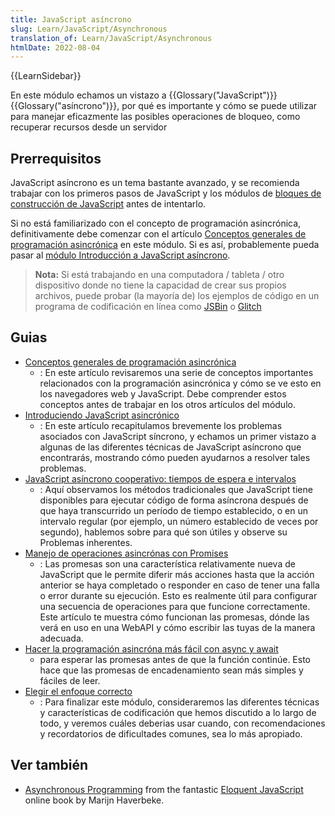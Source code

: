 ```yaml
---
title: JavaScript asíncrono
slug: Learn/JavaScript/Asynchronous
translation_of: Learn/JavaScript/Asynchronous
htmlDate: 2022-08-04
---
```

{{LearnSidebar}}

En este módulo echamos un vistazo a {{Glossary("JavaScript")}} {{Glossary("asíncrono")}}, por qué es importante y cómo se puede utilizar para manejar eficazmente las posibles operaciones de bloqueo, como recuperar recursos desde un servidor

## Prerrequisitos

JavaScript asíncrono es un tema bastante avanzado, y se recomienda trabajar con los primeros pasos de JavaScript y los módulos de [bloques de construcción de JavaScript](/es/docs/Learn/JavaScript/Building_blocks) antes de intentarlo.

Si no está familiarizado con el concepto de programación asincrónica, definitivamente debe comenzar con el artículo [Conceptos generales de programación asincrónica](/es/docs/Learn/JavaScript/Asynchronous/Concepts) en este módulo. Si es así, probablemente pueda pasar al [módulo Introducción a JavaScript asíncrono](/es/docs/Learn/JavaScript/Asynchronous/Introducing).

> **Nota:** Si está trabajando en una computadora / tableta / otro dispositivo donde no tiene la capacidad de crear sus propios archivos, puede probar (la mayoría de) los ejemplos de código en un programa de codificación en línea como [JSBin](http://jsbin.com/) o [Glitch](https://glitch.com)

## Guias

- [Conceptos generales de programación asincrónica](/es/docs/Learn/JavaScript/Asynchronous/Concepts)
  - : En este artículo revisaremos una serie de conceptos importantes relacionados con la programación asincrónica y cómo se ve esto en los navegadores web y JavaScript. Debe comprender estos conceptos antes de trabajar en los otros artículos del módulo.
- [Introduciendo JavaScript asincrónico](/es/docs/Learn/JavaScript/Asynchronous/Introducing)
  - : En este artículo recapitulamos brevemente los problemas asociados con JavaScript síncrono, y echamos un primer vistazo a algunas de las diferentes técnicas de JavaScript asíncrono que encontrarás, mostrando cómo pueden ayudarnos a resolver tales problemas.
- [JavaScript asíncrono cooperativo: tiempos de espera e intervalos](/es/docs/Learn/JavaScript/Asynchronous/Loops_and_intervals)
  - : Aquí observamos los métodos tradicionales que JavaScript tiene disponibles para ejecutar código de forma asíncrona después de que haya transcurrido un período de tiempo establecido, o en un intervalo regular (por ejemplo, un número establecido de veces por segundo), hablemos sobre para qué son útiles y observe su Problemas inherentes.
- [Manejo de operaciones asincrónas con Promises](/es/docs/Learn/JavaScript/Asynchronous/Promises)
  - : Las promesas son una característica relativamente nueva de JavaScript que le permite diferir más acciones hasta que la acción anterior se haya completado o responder en caso de tener una falla o error durante su ejecución. Esto es realmente útil para configurar una secuencia de operaciones para que funcione correctamente. Este artículo te muestra cómo funcionan las promesas, dónde las verá en uso en una WebAPI y cómo escribir las tuyas de la manera adecuada.
- [Hacer la programación asincróna más fácil con async y await](/es/docs/Learn/JavaScript/Asynchronous/Async_await)
  - para esperar las promesas antes de que la función continúe. Esto hace que las promesas de encadenamiento sean más simples y fáciles de leer.
- [Elegir el enfoque correcto](/es/docs/Learn/JavaScript/Asynchronous/Choosing_the_right_approach)
  - : Para finalizar este módulo, consideraremos las diferentes técnicas y características de codificación que hemos discutido a lo largo de todo, y veremos cuáles deberias usar cuando, con recomendaciones y recordatorios de dificultades comunes, sea lo más apropiado.

## Ver también

- [Asynchronous Programming](https://eloquentjavascript.net/11_async.html) from the fantastic [Eloquent JavaScript](https://eloquentjavascript.net/) online book by Marijn Haverbeke.
